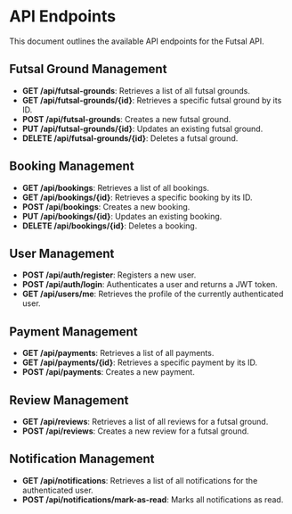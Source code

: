 
# API Endpoints

This document outlines the available API endpoints for the Futsal API.

## Futsal Ground Management

*   **GET /api/futsal-grounds**: Retrieves a list of all futsal grounds.
*   **GET /api/futsal-grounds/{id}**: Retrieves a specific futsal ground by its ID.
*   **POST /api/futsal-grounds**: Creates a new futsal ground.
*   **PUT /api/futsal-grounds/{id}**: Updates an existing futsal ground.
*   **DELETE /api/futsal-grounds/{id}**: Deletes a futsal ground.

## Booking Management

*   **GET /api/bookings**: Retrieves a list of all bookings.
*   **GET /api/bookings/{id}**: Retrieves a specific booking by its ID.
*   **POST /api/bookings**: Creates a new booking.
*   **PUT /api/bookings/{id}**: Updates an existing booking.
*   **DELETE /api/bookings/{id}**: Deletes a booking.

## User Management

*   **POST /api/auth/register**: Registers a new user.
*   **POST /api/auth/login**: Authenticates a user and returns a JWT token.
*   **GET /api/users/me**: Retrieves the profile of the currently authenticated user.

## Payment Management

*   **GET /api/payments**: Retrieves a list of all payments.
*   **GET /api/payments/{id}**: Retrieves a specific payment by its ID.
*   **POST /api/payments**: Creates a new payment.

## Review Management

*   **GET /api/reviews**: Retrieves a list of all reviews for a futsal ground.
*   **POST /api/reviews**: Creates a new review for a futsal ground.

## Notification Management

*   **GET /api/notifications**: Retrieves a list of all notifications for the authenticated user.
*   **POST /api/notifications/mark-as-read**: Marks all notifications as read.
